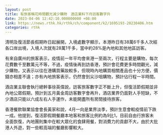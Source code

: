 ```yaml
---
layout: post
title: 有旅客稱花時間觀光減少購物　酒店業料下月訪客數字升
date: 2023-04-06 12:42:10.000000000 +08:00
link: https://news.rthk.hk/rthk/ch/component/k2/1695193-20230406.htm
categories: rthk
---
```


清明及復活節長假期昨日起展開，入境處數字顯示，本港昨日有38萬6千多人次經各口岸出境，入境人次就有28萬1千多，當中約28%是內地和其他地區訪客。

有來自廣州的旅客表示，疫情前一年平均會來港一至兩次，行程主要是購物，每次花費數千至數萬元不等，不過，疫情後再到訪香港，預計會花費更多時間觀光，減少購物，又表示以往在港購買藥妝較多，但現時內地購買相關產品也十分方便，價錢亦相差不遠；亦有內地旅客表示，仍然會到尖沙咀購物，預計佔行程一半時間。

酒店業主聯會執行總幹事徐英偉說，訪客旅客數字正不斷上升，但復活節假期並非內地公眾假期，預計到五月黃金周訪客數字會再升，酒店業界仍面對人手短缺，不少酒店只能以六成左右人手運作，未能開盡所有房間接待旅客。

香港餐飲聯業協會會長黃家和說，4月一向是業界淡季，預計生意會較疫情前下跌一成。他提到，復活節假期餐廳本地客和旅客比例約為9比1，目前自由行旅客未全面恢復，內地團則集中在較大眾化的食肆用餐，對消費力的貢獻不大，由於大批港人外遊，對一些較高端的餐廳影響較大。
